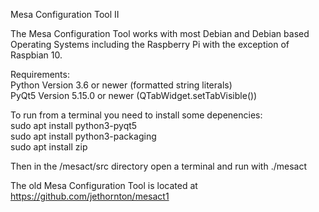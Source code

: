 Mesa Configuration Tool II

The Mesa Configuration Tool works with most Debian and Debian based Operating
Systems including the Raspberry Pi with the exception of Raspbian 10.

Requirements:\
Python Version 3.6 or newer (formatted string literals)\
PyQt5 Version 5.15.0 or newer (QTabWidget.setTabVisible())

To run from a terminal you need to install some depenencies:\
sudo apt install python3-pyqt5\
sudo apt install python3-packaging\
sudo apt install zip

Then in the /mesact/src directory open a terminal and run with ./mesact

The old Mesa Configuration Tool is located at https://github.com/jethornton/mesact1

